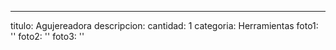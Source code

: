 ---
titulo: Agujereadora
descripcion: 
cantidad: 1
categoria: Herramientas
foto1: ''
foto2: ''
foto3: ''
